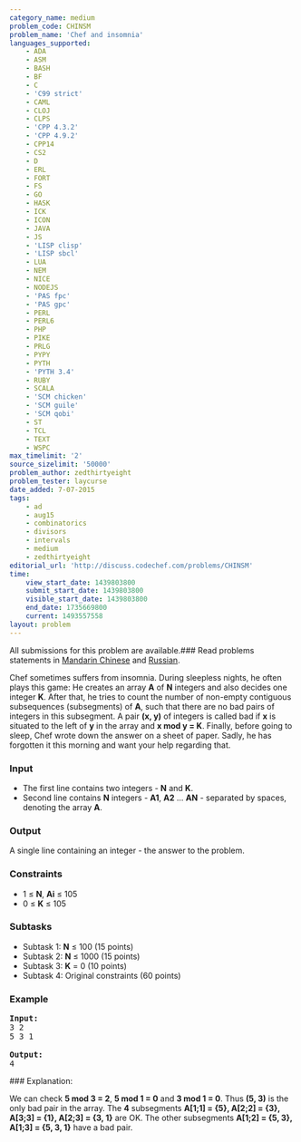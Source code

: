 ```yaml
---
category_name: medium
problem_code: CHINSM
problem_name: 'Chef and insomnia'
languages_supported:
    - ADA
    - ASM
    - BASH
    - BF
    - C
    - 'C99 strict'
    - CAML
    - CLOJ
    - CLPS
    - 'CPP 4.3.2'
    - 'CPP 4.9.2'
    - CPP14
    - CS2
    - D
    - ERL
    - FORT
    - FS
    - GO
    - HASK
    - ICK
    - ICON
    - JAVA
    - JS
    - 'LISP clisp'
    - 'LISP sbcl'
    - LUA
    - NEM
    - NICE
    - NODEJS
    - 'PAS fpc'
    - 'PAS gpc'
    - PERL
    - PERL6
    - PHP
    - PIKE
    - PRLG
    - PYPY
    - PYTH
    - 'PYTH 3.4'
    - RUBY
    - SCALA
    - 'SCM chicken'
    - 'SCM guile'
    - 'SCM qobi'
    - ST
    - TCL
    - TEXT
    - WSPC
max_timelimit: '2'
source_sizelimit: '50000'
problem_author: zedthirtyeight
problem_tester: laycurse
date_added: 7-07-2015
tags:
    - ad
    - aug15
    - combinatorics
    - divisors
    - intervals
    - medium
    - zedthirtyeight
editorial_url: 'http://discuss.codechef.com/problems/CHINSM'
time:
    view_start_date: 1439803800
    submit_start_date: 1439803800
    visible_start_date: 1439803800
    end_date: 1735669800
    current: 1493557558
layout: problem
---
```

All submissions for this problem are available.###  Read problems statements in [Mandarin Chinese](http://www.codechef.com/download/translated/AUG15/mandarin/CHINSM.pdf) and [Russian](http://www.codechef.com/download/translated/AUG15/russian/CHINSM.pdf).

Chef sometimes suffers from insomnia. During sleepless nights, he often plays this game: He creates an array **A** of **N** integers and also decides one integer **K**. After that, he tries to count the number of non-empty contiguous subsequences (subsegments) of **A**, such that there are no bad pairs of integers in this subsegment. A pair **(x, y)** of integers is called bad if **x** is situated to the left of **y** in the array and **x mod y = K**. Finally, before going to sleep, Chef wrote down the answer on a sheet of paper. Sadly, he has forgotten it this morning and want your help regarding that.

### Input

- The first line contains two integers - **N** and **K**.
- Second line contains **N** integers - **A1**, **A2** ... **AN** - separated by spaces, denoting the array **A**.

### Output

A single line containing an integer - the answer to the problem.

### Constraints

- 1 ≤ **N**, **Ai** ≤ 105
- 0 ≤ **K** ≤ 105

### Subtasks

- Subtask 1: **N** ≤ 100 (15 points)
- Subtask 2: **N** ≤ 1000 (15 points)
- Subtask 3: **K** = 0 (10 points)
- Subtask 4: Original constraints (60 points)

### Example

<pre><b>Input:</b>
3 2
5 3 1

<b>Output:</b>
4
</pre>### Explanation:

We can check **5 mod 3 = 2**, **5 mod 1 = 0** and **3 mod 1 = 0**. Thus **(5, 3)** is the only bad pair in the array. The **4** subsegments **A\[1;1\] = {5}, A\[2;2\] = {3}, A\[3;3\] = {1}, A\[2;3\] = {3, 1}** are OK. The other subsegments **A\[1;2\] = {5, 3}, A\[1;3\] = {5, 3, 1}** have a bad pair.
